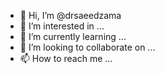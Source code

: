 - 👋 Hi, I’m @drsaeedzama
- 👀 I’m interested in ...
- 🌱 I’m currently learning ...
- 💞️ I’m looking to collaborate on ...
- 📫 How to reach me ...

<!---
drsaeedzama/drsaeedzama is a ✨ special ✨ repository because its `README.md` (this file) appears on your GitHub profile.
You can click the Preview link to take a look at your changes.
--->
